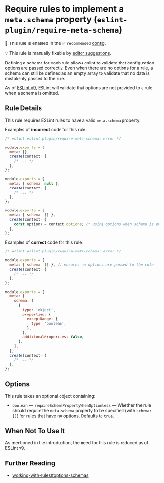 # Require rules to implement a `meta.schema` property (`eslint-plugin/require-meta-schema`)

💼 This rule is enabled in the ✅ `recommended` [config](https://github.com/eslint-community/eslint-plugin-eslint-plugin#presets).

💡 This rule is manually fixable by [editor suggestions](https://eslint.org/docs/developer-guide/working-with-rules#providing-suggestions).

<!-- end auto-generated rule header -->

Defining a schema for each rule allows eslint to validate that configuration options are passed correctly. Even when there are no options for a rule, a schema can still be defined as an empty array to validate that no data is mistakenly passed to the rule.

As of [ESLint v9](https://github.com/eslint/rfcs/tree/main/designs/2021-schema-object-rules#motivation-for-requiring-schemas), ESLint will validate that options are not provided to a rule when a schema is omitted.

## Rule Details

This rule requires ESLint rules to have a valid `meta.schema` property.

Examples of **incorrect** code for this rule:

```js
/* eslint eslint-plugin/require-meta-schema: error */

module.exports = {
  meta: {},
  create(context) {
    /* ... */
  },
};

module.exports = {
  meta: { schema: null },
  create(context) {
    /* ... */
  },
};

module.exports = {
  meta: { schema: [] },
  create(context) {
    const options = context.options; /* using options when schema is empty */
  },
};
```

Examples of **correct** code for this rule:

```js
/* eslint eslint-plugin/require-meta-schema: error */

module.exports = {
  meta: { schema: [] }, // ensures no options are passed to the rule
  create(context) {
    /* ... */
  },
};

module.exports = {
  meta: {
    schema: [
      {
        type: 'object',
        properties: {
          exceptRange: {
            type: 'boolean',
          },
        },
        additionalProperties: false,
      },
    ],
  },
  create(context) {
    /* ... */
  },
};
```

## Options

This rule takes an optional object containing:

* `boolean` — `requireSchemaPropertyWhenOptionless` — Whether the rule should require the `meta.schema` property to be specified (with `schema: []`) for rules that have no options. Defaults to `true`.

## When Not To Use It

As mentioned in the introduction, the need for this rule is reduced as of ESLint v9.

## Further Reading

* [working-with-rules#options-schemas](https://eslint.org/docs/developer-guide/working-with-rules#options-schemas)
